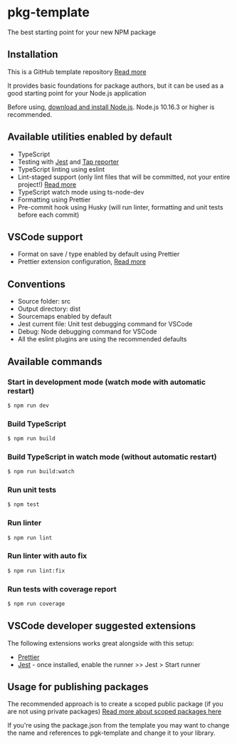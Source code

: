 # pkg-template

The best starting point for your new NPM package

## Installation

This is a GitHub template repository [Read more](https://help.github.com/en/github/creating-cloning-and-archiving-repositories/creating-a-repository-from-a-template)

It provides basic foundations for package authors, but it can be used as a good starting point for your Node.js application

Before using, [download and install Node.js](https://nodejs.org/en/download/).
Node.js 10.16.3 or higher is recommended.

## Available utilities enabled by default

- TypeScript
- Testing with [Jest](https://jestjs.io/) and [Tap reporter](https://www.npmjs.com/package/jest-tap-reporter)
- TypeScript linting using eslint
- Lint-staged support (only lint files that will be committed, not your entire project!) [Read more](https://www.npmjs.com/package/lint-staged)
- TypeScript watch mode using ts-node-dev
- Formatting using Prettier
- Pre-commit hook using Husky (will run linter, formatting and unit tests before each commit)

## VSCode support

- Format on save / type enabled by default using Prettier
- Prettier extension configuration, [Read more](https://github.com/prettier/prettier-vscode)

## Conventions

- Source folder: src
- Output directory: dist
- Sourcemaps enabled by default
- Jest current file: Unit test debugging command for VSCode
- Debug: Node debugging command for VSCode
- All the eslint plugins are using the recommended defaults

## Available commands

### Start in development mode (watch mode with automatic restart)

```bash
$ npm run dev
```

### Build TypeScript

```bash
$ npm run build
```

### Build TypeScript in watch mode (without automatic restart)

```bash
$ npm run build:watch
```

### Run unit tests

```bash
$ npm test
```

### Run linter

```bash
$ npm run lint
```

### Run linter with auto fix

```bash
$ npm run lint:fix
```

### Run tests with coverage report

```bash
$ npm run coverage
```

## VSCode developer suggested extensions

The following extensions works great alongside with this setup:

- [Prettier](https://github.com/prettier/prettier-vscode)
- [Jest](https://github.com/jest-community/vscode-jest) - once installed, enable the runner >> Jest > Start runner

## Usage for publishing packages

The recommended approach is to create a scoped public package (if you are not using private packages)
[Read more about scoped packages here](https://docs.npmjs.com/creating-and-publishing-scoped-public-packages)

If you're using the package.json from the template you may want to change the name and references to pgk-template and change it to your library.
